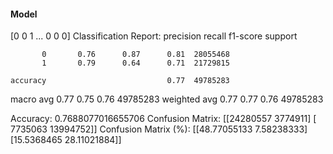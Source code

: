 #### Model
[0 0 1 ... 0 0 0]
Classification Report:
              precision    recall  f1-score   support

           0       0.76      0.87      0.81  28055468
           1       0.79      0.64      0.71  21729815

    accuracy                           0.77  49785283
   macro avg       0.77      0.75      0.76  49785283
weighted avg       0.77      0.77      0.76  49785283

Accuracy: 0.7688077016655706
Confusion Matrix:
[[24280557  3774911]
 [ 7735063 13994752]]
Confusion Matrix (%):
[[48.77055133  7.58238333]
 [15.5368465  28.11021884]]
